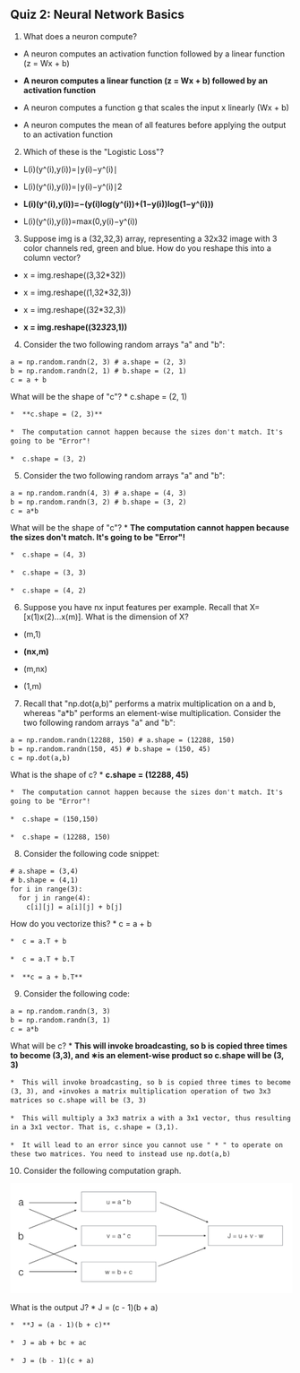 ## Quiz 2: Neural Network Basics

1.  What does a neuron compute?
  *  A neuron computes an activation function followed by a linear function (z = Wx + b)

  *  **A neuron computes a linear function (z = Wx + b) followed by an activation function**

  *  A neuron computes a function g that scales the input x linearly (Wx + b)

  *  A neuron computes the mean of all features before applying the output to an activation function

2.  Which of these is the "Logistic Loss"?
  *  L(i)(y^(i),y(i))=∣y(i)−y^(i)∣

  *  L(i)(y^(i),y(i))=∣y(i)−y^(i)∣2

  *  **L(i)(y^(i),y(i))=−(y(i)log(y^(i))+(1−y(i))log(1−y^(i)))**

  *  L(i)(y^(i),y(i))=max(0,y(i)−y^(i))

3.  Suppose img is a (32,32,3) array, representing a 32x32 image with 3 color channels red, green and blue. How do you reshape this into a column vector?
  *  x = img.reshape((3,32*32))

  *  x = img.reshape((1,32*32,3))

  *  x = img.reshape((32*32,3))

  *  **x = img.reshape((32*32*3,1))**

4.  Consider the two following random arrays "a" and "b":

  ```
  a = np.random.randn(2, 3) # a.shape = (2, 3)
  b = np.random.randn(2, 1) # b.shape = (2, 1)
  c = a + b
  ```

  What will be the shape of "c"?
    *  c.shape = (2, 1)

    *  **c.shape = (2, 3)**

    *  The computation cannot happen because the sizes don't match. It's going to be "Error"!

    *  c.shape = (3, 2)

5.  Consider the two following random arrays "a" and "b":

  ```
  a = np.random.randn(4, 3) # a.shape = (4, 3)
  b = np.random.randn(3, 2) # b.shape = (3, 2)
  c = a*b
  ```

  What will be the shape of "c"?
    *  **The computation cannot happen because the sizes don't match. It's going to be "Error"!**

    *  c.shape = (4, 3)

    *  c.shape = (3, 3)

    *  c.shape = (4, 2)

6.  Suppose you have nx input features per example. Recall that X=[x(1)x(2)...x(m)]. What is the dimension of X?
  *  (m,1)

  *  **(nx,m)**

  *  (m,nx)

  *  (1,m)

7.  Recall that "np.dot(a,b)" performs a matrix multiplication on a and b, whereas "a*b" performs an element-wise multiplication.
Consider the two following random arrays "a" and "b":

  ```
  a = np.random.randn(12288, 150) # a.shape = (12288, 150)
  b = np.random.randn(150, 45) # b.shape = (150, 45)
  c = np.dot(a,b)
  ```

  What is the shape of c?
    *  **c.shape = (12288, 45)**

    *  The computation cannot happen because the sizes don't match. It's going to be "Error"!

    *  c.shape = (150,150)

    *  c.shape = (12288, 150)

8.  Consider the following code snippet:

  ```
  # a.shape = (3,4)
  # b.shape = (4,1)
  for i in range(3):
    for j in range(4):
      c[i][j] = a[i][j] + b[j]
  ```

  How do you vectorize this?
    *  c = a + b

    *  c = a.T + b

    *  c = a.T + b.T

    *  **c = a + b.T**

9.  Consider the following code:

  ```
  a = np.random.randn(3, 3)
  b = np.random.randn(3, 1)
  c = a*b
  ```

  What will be c? 
    *  **This will invoke broadcasting, so b is copied three times to become (3,3), and ∗is an element-wise product so c.shape will be (3, 3)**

    *  This will invoke broadcasting, so b is copied three times to become (3, 3), and ∗invokes a matrix multiplication operation of two 3x3 matrices so c.shape will be (3, 3)

    *  This will multiply a 3x3 matrix a with a 3x1 vector, thus resulting in a 3x1 vector. That is, c.shape = (3,1).

    *  It will lead to an error since you cannot use " * " to operate on these two matrices. You need to instead use np.dot(a,b)

10.  Consider the following computation graph.

  ![](../Images/Quiz2-10.png)

  What is the output J?
    *  J = (c - 1)(b + a)

    *  **J = (a - 1)(b + c)**

    *  J = ab + bc + ac

    *  J = (b - 1)(c + a)
